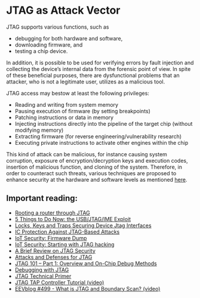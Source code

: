 
# JTAG as Attack Vector

JTAG supports various functions, such as 
- debugging for both hardware and software, 
- downloading firmware, and
- testing a chip device. 

In addition, it is possible to be used for verifying errors by fault 
injection and collecting the device’s internal data from the forensic point 
of view. In spite of these beneficial purposes, there are dysfunctional problems 
that an attacker, who is not a legitimate user, utilizes as a malicious
tool. 

JTAG access may bestow at least the following privileges:
- Reading and writing from system memory
- Pausing execution of firmware (by setting breakpoints)
- Patching instructions or data in memory
- Injecting instructions directly into the pipeline of the target chip (without modifying memory)
- Extracting firmware (for reverse engineering/vulnerability research)
- Executing private instructions to activate other engines within the chip


This kind of attack can be malicious, for instance causing system corruption, 
exposure of encryption/decryption keys and execution codes, insertion of
malicious function, and cloning of the system. Therefore, in
order to counteract such threats, various techniques are proposed to enhance 
security at the hardware and software levels as mentioned [here][jtag-sec].


[jtag-sec]: https://ieeexplore.ieee.org/stamp/stamp.jsp?tp=&arnumber=7794515

## Important reading:

- [Rooting a router through JTAG](https://blog.senr.io/blog/jtag-explained)
- [5 Things to Do Now: the USB/JTAG/IME Exploit](https://ci.security/resources/news/article/5-things-to-do-now-the-usb-jtag-ime-exploit)
- [Locks, Keys and Traps Securing Device Jtag Interfaces](https://blog.asset-intertech.com/test_data_out/2017/07/locks-keys-and-traps-securing-device-jtag-interfaces.html)
- [IC Protection Against JTAG-Based Attacks](https://ieeexplore.ieee.org/document/8281506)
- [IoT Security: Firmware Dump](https://www.lufsec.com/iot-security-firmware-dump/)
- [IoT Security: Starting with JTAG hacking](https://www.lufsec.com/iot-security-starting-with-jtag-hacking/)
- [A Brief Review on JTAG Security](jtag-sec)
- [Attacks and Defenses for JTAG](https://pdfs.semanticscholar.org/3e54/49fecc962cd750acfe47b3ddf6c23ccaf2e7.pdf)
- [JTAG 101 – Part 1: Overview and On-Chip Debug Methods](https://www.eetimes.com/jtag-101-part-1-overview-and-on-chip-debug-methods/)
- [Debugging with JTAG](https://elinux.org/images/5/56/DebuggingWithJtagCelf2009.pdf)
- [JTAG Technical Primer](https://www.corelis.com/education/tutorials/jtag-tutorial/jtag-technical-primer/)
- [JTAG TAP Controller Tutorial (video)](https://www.youtube.com/watch?v=PhaqHKyAvR4)
- [EEVblog #499 - What is JTAG and Boundary Scan? (video)](https://www.youtube.com/watch?v=TlWlLeC5BUs&t=1547s)